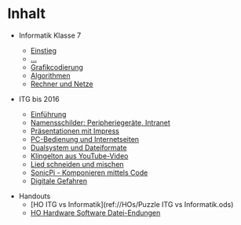 # Inhalt
* Informatik Klasse 7
    * [Einstieg](Einstieg.md)
    * [...](Einstieg.md)
    * [Grafikcodierung](Grafikcodierung.md)
    * [Algorithmen](algorithmen.md)
    * [Rechner und Netze](rechner_und_netze.md)

* ITG bis 2016
    * [Einführung](README.md)
    * [Namensschilder: Peripheriegeräte, Intranet](Klasse_7/01_Namensschilder_Peripheriegeraete_Intranet.md)
    * [Präsentationen mit Impress](Klasse_7/02_Praesentationen_mit_Impress.md)
    * [PC-Bedienung und Internetseiten](Klasse_7/03_PC-Bedienung_Internetseiten.md)
    * [Dualsystem und Dateiformate](Klasse_7/04_Dualsystem_Dateien.md)
    * [Klingelton aus YouTube-Video](Klasse_7/05_Klingelton_aus_YouTube-Video.md)
    * [Lied schneiden und mischen](Klasse_7/06_Lied_schneiden_und_mischen.md)
    * [SonicPi - Komponieren mittels Code](Klasse_7/07_SonicPi.md)
    * [Digitale Gefahren](Klasse_7/08_Digitale_Gefahren.md)

+ Handouts
    + [HO ITG vs Informatik](ref://HOs/Puzzle ITG vs Informatik.ods)
    + [HO Hardware Software Datei-Endungen](Klasse_7/HO_Hardware_Software_Datei-Endungen.md)
